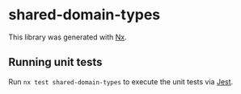 # shared-domain-types

This library was generated with [Nx](https://nx.dev).

## Running unit tests

Run `nx test shared-domain-types` to execute the unit tests via [Jest](https://jestjs.io).
